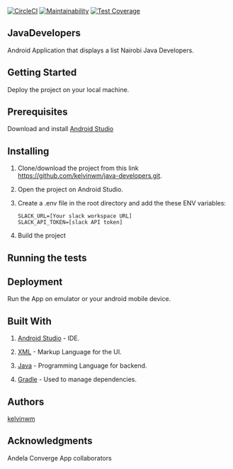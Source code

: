 [![CircleCI](https://circleci.com/gh/kelvinwm/java-developers/tree/develop.svg?style=svg)](https://circleci.com/gh/kelvinwm/java-developers/tree/develop)
[![Maintainability](https://api.codeclimate.com/v1/badges/d5d6e96eb5d454a94eaa/maintainability)](https://codeclimate.com/github/kelvinwm/java-developers/maintainability)
[![Test Coverage](https://api.codeclimate.com/v1/badges/d5d6e96eb5d454a94eaa/test_coverage)](https://codeclimate.com/github/kelvinwm/java-developers/test_coverage)

## JavaDevelopers
Android Application that displays a list Nairobi Java Developers.

## Getting Started
Deploy the project on your local machine.

## Prerequisites

Download and install [Android Studio](https://developer.android.com/studio)

## Installing
1. Clone/download the project from this link https://github.com/kelvinwm/java-developers.git.

2. Open the project on Android Studio.

3. Create a .env file in the root directory and add the these ENV variables:
   ~~~~
   SLACK_URL=[Your slack workspace URL]
   SLACK_API_TOKEN=[slack API token]
   ~~~~
   
 4. Build the project
 
 ## Running the tests
 
 
 ## Deployment
 Run the App on emulator or your android mobile device.
 
 ## Built With
1. [Android Studio](https://developer.android.com/studio) - IDE.

2. [XML](https://www.xml.com/) - Markup Language for the UI.

3. [Java](https://www.oracle.com/java/) - Programming Language for backend.

4. [Gradle](https://gradle.org/) - Used to manage dependencies.

## Authors
[kelvinwm](https://github.com/kelvinwm)

## Acknowledgments

Andela Converge App collaborators

